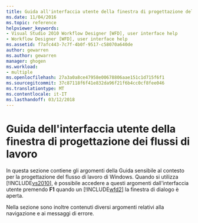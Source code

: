 ```yaml
---
title: Guida all'interfaccia utente della finestra di progettazione del flusso di lavoro | Documenti Microsoft
ms.date: 11/04/2016
ms.topic: reference
helpviewer_keywords:
- Visual Studio 2010 Workflow Designer [WFD], user interface help
- Workflow Designer [WFD], user interface help
ms.assetid: f7afc443-7c7f-4b0f-9517-c58070a640de
author: gewarren
ms.author: gewarren
manager: ghogen
ms.workload:
- multiple
ms.openlocfilehash: 27a3a0a8ce47958e00678806aae151c1d715f6f1
ms.sourcegitcommit: 37c87118f6f41e832da96f21f6b4cc0cf8fee046
ms.translationtype: MT
ms.contentlocale: it-IT
ms.lasthandoff: 03/12/2018
---
```

# <a name="workflow-designer-ui-help"></a>Guida dell'interfaccia utente della finestra di progettazione dei flussi di lavoro
In questa sezione contiene gli argomenti della Guida sensibile al contesto per la progettazione del flusso di lavoro di Windows. Quando si utilizza [!INCLUDE[vs2010](../misc/includes/vs2010_md.md)], è possibile accedere a questi argomenti dall'interfaccia utente premendo **F1** quando un [!INCLUDE[wfd2](../workflow-designer/includes/wfd2_md.md)] la finestra di dialogo è aperta.

 Nella sezione sono inoltre contenuti diversi argomenti relativi alla navigazione e ai messaggi di errore.